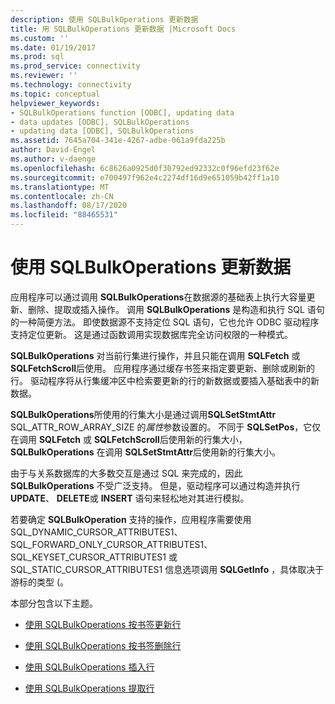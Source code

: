 ```yaml
---
description: 使用 SQLBulkOperations 更新数据
title: 用 SQLBulkOperations 更新数据 |Microsoft Docs
ms.custom: ''
ms.date: 01/19/2017
ms.prod: sql
ms.prod_service: connectivity
ms.reviewer: ''
ms.technology: connectivity
ms.topic: conceptual
helpviewer_keywords:
- SQLBulkOperations function [ODBC], updating data
- data updates [ODBC], SQLBulkOperations
- updating data [ODBC], SQLBulkOperations
ms.assetid: 7645a704-341e-4267-adbe-061a9fda225b
author: David-Engel
ms.author: v-daenge
ms.openlocfilehash: 6c8626a0925d0f30792ed92332c0f96efd23f62e
ms.sourcegitcommit: e700497f962e4c2274df16d9e651059b42ff1a10
ms.translationtype: MT
ms.contentlocale: zh-CN
ms.lasthandoff: 08/17/2020
ms.locfileid: "88465531"
---
```

# <a name="updating-data-with-sqlbulkoperations"></a>使用 SQLBulkOperations 更新数据
应用程序可以通过调用 **SQLBulkOperations**在数据源的基础表上执行大容量更新、删除、提取或插入操作。 调用 **SQLBulkOperations** 是构造和执行 SQL 语句的一种简便方法。 即使数据源不支持定位 SQL 语句，它也允许 ODBC 驱动程序支持定位更新。 这是通过函数调用实现数据库完全访问权限的一种模式。  
  
 **SQLBulkOperations** 对当前行集进行操作，并且只能在调用 **SQLFetch** 或 **SQLFetchScroll**后使用。 应用程序通过缓存书签来指定要更新、删除或刷新的行。 驱动程序将从行集缓冲区中检索要更新的行的新数据或要插入基础表中的新数据。  
  
 **SQLBulkOperations**所使用的行集大小是通过调用**SQLSetStmtAttr** SQL_ATTR_ROW_ARRAY_SIZE 的*属性*参数设置的。 不同于 **SQLSetPos**，它仅在调用 **SQLFetch** 或 **SQLFetchScroll**后使用新的行集大小， **SQLBulkOperations** 在调用 **SQLSetStmtAttr**后使用新的行集大小。  
  
 由于与关系数据库的大多数交互是通过 SQL 来完成的，因此 **SQLBulkOperations** 不受广泛支持。 但是，驱动程序可以通过构造并执行 **UPDATE**、 **DELETE**或 **INSERT** 语句来轻松地对其进行模拟。  
  
 若要确定 **SQLBulkOperation** 支持的操作，应用程序需要使用 SQL_DYNAMIC_CURSOR_ATTRIBUTES1、SQL_FORWARD_ONLY_CURSOR_ATTRIBUTES1、SQL_KEYSET_CURSOR_ATTRIBUTES1 或 SQL_STATIC_CURSOR_ATTRIBUTES1 信息选项调用 **SQLGetInfo** ，具体取决于游标的类型 (。  
  
 本部分包含以下主题。  
  
-   [使用 SQLBulkOperations 按书签更新行](../../../odbc/reference/develop-app/updating-rows-by-bookmark-with-sqlbulkoperations.md)  
  
-   [使用 SQLBulkOperations 按书签删除行](../../../odbc/reference/develop-app/deleting-rows-by-bookmark-with-sqlbulkoperations.md)  
  
-   [使用 SQLBulkOperations 插入行](../../../odbc/reference/develop-app/inserting-rows-with-sqlbulkoperations.md)  
  
-   [使用 SQLBulkOperations 提取行](../../../odbc/reference/develop-app/fetching-rows-with-sqlbulkoperations.md)
